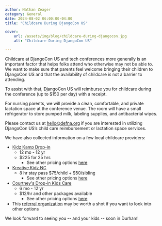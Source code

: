 ```yaml
---
author: Nathan Zeager
category: General
date: 2024-08-02 06:00:00-04:00
title: "Childcare During DjangoCon US"

cover:
    url: /assets/img/blog/childcare-during-djangocon.jpg
    alt: "Childcare During DjangoCon US"

---
```


Childcare at DjangoCon US and tech conferences more generally is an important factor that helps folks attend who otherwise may not be able to. We want to make sure that parents feel welcome bringing their children to DjangoCon US and that the availability of childcare is not a barrier to attending.

To assist with that, DjangoCon US will reimburse you for childcare during the conference (up to $150 per day) with a receipt.

For nursing parents, we will provide a clean, comfortable, and private lactation space at the conference venue. The room will have a small refrigerator to store pumped milk, labeling supplies, and antibacterial wipes.

Please contact us at hello@defna.org if you are interested in utilizing DjangoCon US’s child care reimbursement or lactation space services.

We have also collected information on a few local childcare providers:
- [Kidz Kamp Drop-in](http://kidzkampdropin.com/)
  - 12 mo - 12 yr
  - $225 for 25 hrs
    - See other pricing options [here](https://www.kidzkampdropin.com/copy-of-our-prices-1)
- [Kreative Kidz NC](https://www.kreativekidznc.com/dropin)
  - 8 hr stay pass $75/child + $50/sibling
    - See other pricing options [here](https://www.kreativekidznc.com/dropin-pricing)
- [Courtney's Drop-in Kids Care](https://www.dropinkidscare.org/)
  - 6 mo - 12 yr
  - $12/hr and other packages available
    - See other pricing options [here](https://www.dropinkidscare.org/packages-and-pricing)
- This [referral organization](https://www.childcareservices.org/families/find-child-care/) may be worth a shot if you want to look into other options

We look forward to seeing you -- and your kids -- soon in Durham!
